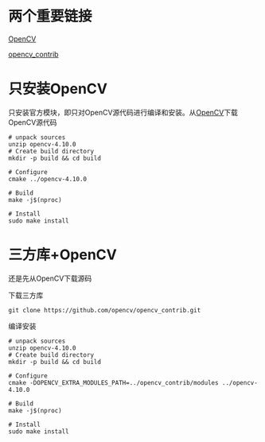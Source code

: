 # 两个重要链接

[OpenCV](https://opencv.org/releases/)

[opencv_contrib](https://github.com/opencv/opencv_contrib)

# 只安装OpenCV

只安装官方模块，即只对OpenCV源代码进行编译和安装。从[OpenCV](https://opencv.org/releases/)下载OpenCV源代码

```shell
# unpack sources
unzip opencv-4.10.0
# Create build directory
mkdir -p build && cd build

# Configure
cmake ../opencv-4.10.0

# Build
make -j$(nproc)

# Install
sudo make install
```

# 三方库+OpenCV

还是先从OpenCV下载源码

下载三方库

```shell
git clone https://github.com/opencv/opencv_contrib.git
```

编译安装

```shell
# unpack sources
unzip opencv-4.10.0
# Create build directory
mkdir -p build && cd build

# Configure
cmake -DOPENCV_EXTRA_MODULES_PATH=../opencv_contrib/modules ../opencv-4.10.0

# Build
make -j$(nproc)

# Install
sudo make install
```

